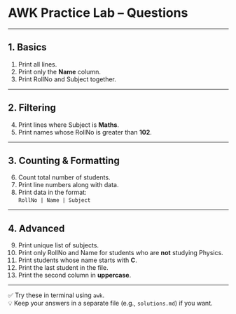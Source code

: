 # AWK Practice Lab – Questions

---

## 1. Basics
1. Print all lines.  
2. Print only the **Name** column.  
3. Print RollNo and Subject together.  

---

## 2. Filtering
4. Print lines where Subject is **Maths**.  
5. Print names whose RollNo is greater than **102**.  

---

## 3. Counting & Formatting
6. Count total number of students.  
7. Print line numbers along with data.  
8. Print data in the format:  
   `RollNo | Name | Subject`  

---

## 4. Advanced
9. Print unique list of subjects.  
10. Print only RollNo and Name for students who are **not** studying Physics.  
11. Print students whose name starts with **C**.  
12. Print the last student in the file.  
13. Print the second column in **uppercase**.  

---

✅ Try these in terminal using `awk`.  
💡 Keep your answers in a separate file (e.g., `solutions.md`) if you want.  
